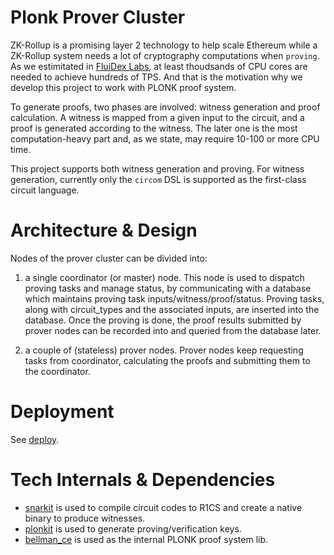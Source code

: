 # Plonk Prover Cluster

ZK-Rollup is a promising layer 2 technology to help scale Ethereum while a ZK-Rollup system needs a lot of cryptography computations when `proving`. As we estimitated in [FluiDex Labs](https://github.com/fluidex), at least thoudsands of CPU cores are needed to achieve hundreds of TPS. And that is the motivation why we develop this project to work with PLONK proof system.

To generate proofs, two phases are involved: witness generation and proof calculation. A witness is mapped from a given input to the circuit, and a proof is generated according to the witness. The later one is the most computation-heavy part and, as we state, may require 10-100 or more CPU time.

This project supports both witness generation and proving. For witness generation, currently only the `circom` DSL is supported as the first-class circuit language.

# Architecture & Design

Nodes of the prover cluster can be divided into:

1. a single coordinator (or master) node. This node is used to dispatch proving tasks and manage status, by communicating with a database which maintains proving task inputs/witness/proof/status. Proving tasks, along with circuit_types and the associated inputs, are inserted into the database. Once the proving is done, the proof results submitted by prover nodes can be recorded into and queried from the database later.

2. a couple of (stateless) prover nodes. Prover nodes keep requesting tasks from coordinator, calculating the proofs and submitting them to the coordinator.

# Deployment

See [deploy](./deploy/).

# Tech Internals & Dependencies

+ [snarkit](https://github.com/fluidex/snarkit) is used to compile circuit codes to R1CS and create a native binary to produce witnesses.   
+ [plonkit](https://github.com/fluidex/plonkit) is used to generate proving/verification keys.   
+ [bellman_ce](https://github.com/matter-labs/bellman) is used as the internal PLONK proof system lib.   

